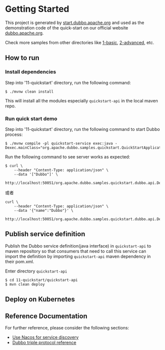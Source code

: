 # Getting Started
This project is generated by [start.dubbo.apache.org](https://start.dubbo.apache.org/) and used as the demonstration code of the quick-start on our official website [dubbo.apache.org](https://dubbo.apache.org/zh-cn/overview/mannual/java-sdk/quick-start/starter/).

Check more samples from other directories like [1-basic](../1-basic), [2-advanced](../2-advanced), etc.

## How to run

### Install dependencies
Step into '11-quickstart' directory, run the following command:

```shell
$ ./mvnw clean install
```

This will install all the modules especially `quickstart-api` in the local maven repo.

### Run quick start demo
Step into '11-quickstart' directory, run the following command to start Dubbo process:
```shell
$ ./mvnw compile -pl quickstart-service exec:java -Dexec.mainClass="org.apache.dubbo.samples.quickstart.QuickStartApplication"
```

Run the following command to see server works as expected:
```shell
$ curl \
    --header "Content-Type: application/json" \
    --data '["Dubbo"]' \
    http://localhost:50051/org.apache.dubbo.samples.quickstart.dubbo.api.DemoService/sayHello/
```

或者

```shell
curl \
    --header "Content-Type: application/json" \
    --data '{"name":"Dubbo"}' \
    http://localhost:50051/org.apache.dubbo.samples.quickstart.dubbo.api.DemoService/sayHello/
```

## Publish service definition
Publish the Dubbo service definition(java interface) in `quickstart-api` to maven repository so that consumers that need to call this service can import the definition by importing `quickstart-api` maven dependency in their pom.xml.

Enter directory `quickstart-api`
```shell
$ cd 11-quickstart/quickstart-api
$ mvn clean deploy
```

## Deploy on Kubernetes



## Reference Documentation
For further reference, please consider the following sections:
* [Use Nacos for service discovery](https://dubbo.apache.org/zh-cn/overview/mannual/java-sdk/tasks/service-discovery/nacos/)
* [Dubbo triple protocol reference](https://dubbo.apache.org/zh-cn/overview/mannual/java-sdk/reference-manual/protocol/triple/)

